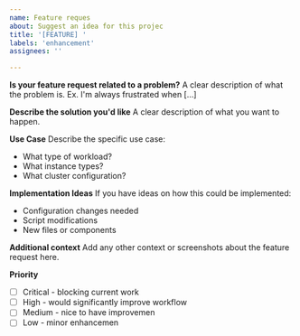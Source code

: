 ```yaml
---
name: Feature reques
about: Suggest an idea for this projec
title: '[FEATURE] '
labels: 'enhancement'
assignees: ''

---
```


**Is your feature request related to a problem?**
A clear description of what the problem is. Ex. I'm always frustrated when [...]

**Describe the solution you'd like**
A clear description of what you want to happen.

**Use Case**
Describe the specific use case:
- What type of workload?
- What instance types?
- What cluster configuration?

**Implementation Ideas**
If you have ideas on how this could be implemented:
- Configuration changes needed
- Script modifications
- New files or components

**Additional context**
Add any other context or screenshots about the feature request here.

**Priority**
- [ ] Critical - blocking current work
- [ ] High - would significantly improve workflow
- [ ] Medium - nice to have improvemen
- [ ] Low - minor enhancemen
